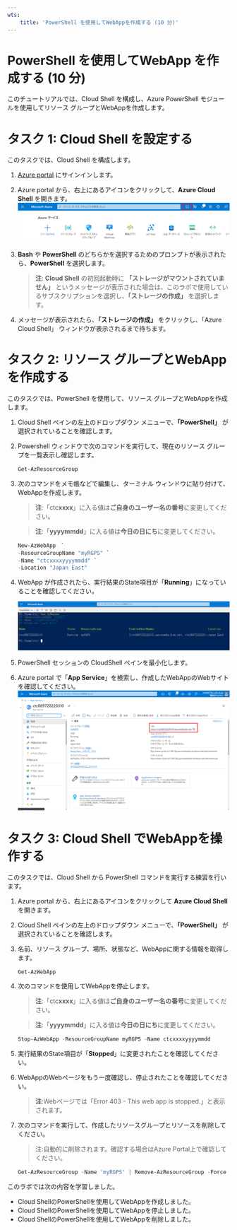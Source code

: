 ```yaml
---
wts:
    title: 'PowerShell を使用してWebAppを作成する (10 分)'
---
```

# PowerShell を使用してWebApp を作成する (10 分)

このチュートリアルでは、Cloud Shell を構成し、Azure PowerShell モジュールを使用してリソース グループとWebAppを作成します。

# タスク 1: Cloud Shell を設定する 

このタスクでは、Cloud Shell を構成します。 

1. [Azure portal](https://portal.azure.com) にサインインします。 

2. Azure portal から、右上にあるアイコンをクリックして、**Azure Cloud Shell** を開きます。![wepapp01](./media/wepapp01.png)

    

3. **Bash** や **PowerShell** のどちらかを選択するためのプロンプトが表示されたら、**PowerShell** を選択します。

    > **注**: **Cloud Shell** の初回起動時に **「ストレージがマウントされていません」** というメッセージが表示された場合は、このラボで使用しているサブスクリプションを選択し、**「ストレージの作成」** を選択します。

4. メッセージが表示されたら、**「ストレージの作成」** をクリックし、「Azure Cloud Shell」 ウィンドウが表示されるまで待ちます。

# タスク 2: リソース グループとWebAppを作成する

このタスクでは、PowerShell を使用して、リソース グループとWebAppを作成します。  

1. Cloud Shell ペインの左上のドロップダウン メニューで、**「PowerShell」** が選択されていることを確認します。

2. Powershell ウィンドウで次のコマンドを実行して、現在のリソース グループを一覧表示し確認します。

    ```PowerShell
    Get-AzResourceGroup
    ```

3. 次のコマンドをメモ帳などで編集し、ターミナル ウィンドウに貼り付けて、WebAppを作成します。 

    > **注**:「ctc**xxxx**」に入る値は**ご自身のユーザー名の番号**に変更してください。
    
    > **注**:「**yyyymmdd**」に入る値は**今日の日にち**に変更してください。
    
    ```PowerShell
    New-AzWebApp　`
    -ResourceGroupName "myRGPS" `
    -Name "ctcxxxxyyyymmdd" `
    -Location "Japan East"
    ```
    
4. WebApp が作成されたら、実行結果のState項目が「**Running**」になっていることを確認してください。

    ![wepapp02](./media/wepapp02.png)

    

4. PowerShell セッションの CloudShell ペインを最小化します。

6. Azure portal で「**App Service**」を検索し、作成したWebAppのWebサイトを確認してください。![wepapp03](./media/wepapp03.png)

    

# タスク 3: Cloud Shell でWebAppを操作する

このタスクでは、Cloud Shell から PowerShell コマンドを実行する練習を行います。 

1. Azure portal から、右上にあるアイコンをクリックして **Azure Cloud Shell** を開きます。

2. Cloud Shell ペインの左上のドロップダウン メニューで、**「PowerShell」** が選択されていることを確認します。

3. 名前、リソース グループ、場所、状態など、WebAppに関する情報を取得します。

    ```PowerShell
    Get-AzWebApp
    ```

4. 次のコマンドを使用してWebAppを停止します。 

    > **注**:「ctc**xxxx**」に入る値は**ご自身のユーザー名の番号**に変更してください。
    
    > **注**:「**yyyymmdd**」に入る値は**今日の日にち**に変更してください。
    
    ```PowerShell
    Stop-AzWebApp -ResourceGroupName myRGPS -Name ctcxxxxyyyymmdd
    ```
    
5. 実行結果のState項目が「**Stopped**」に変更されたことを確認してください。

6. WebAppのWebページをもう一度確認し、停止されたことを確認してください。

    > **注**:Webページでは「Error 403 - This web app is stopped.」と表示されます。
    
6. 次のコマンドを実行して、作成したリソースグループとリソースを削除してください。

    > 注:自動的に削除されます。確認する場合はAzure Portal上で確認してください。
    
    ```PowerShell
    Get-AzResourceGroup -Name 'myRGPS' | Remove-AzResourceGroup -Force -AsJob
    ```
    
    

このラボでは次の内容を学習しました。

- Cloud ShellのPowerShellを使用してWebAppを作成しました。
- Cloud ShellのPowerShellを使用してWebAppを停止しました。
- Cloud ShellのPowerShellを使用してWebAppを削除しました。
